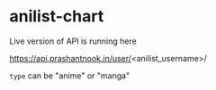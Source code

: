 # anilist-chart

Live version of API is running here

https://api.prashantnook.in/user/<anilist_username>/<type>

`type` can be "anime" or "manga"
